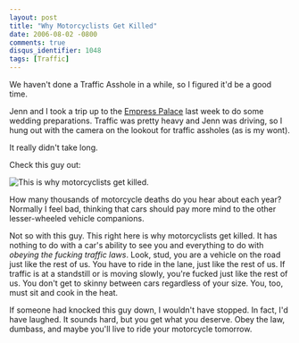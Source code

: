 ```yaml
---
layout: post
title: "Why Motorcyclists Get Killed"
date: 2006-08-02 -0800
comments: true
disqus_identifier: 1048
tags: [Traffic]
---
```

We haven't done a Traffic Asshole in a while, so I figured it'd be a
good time.
 
 Jenn and I took a trip up to the [Empress
Palace](http://www.empresspalace.com) last week to do some wedding
preparations. Traffic was pretty heavy and Jenn was driving, so I hung
out with the camera on the lookout for traffic assholes (as is my
wont).
 
 It really didn't take long.
 
 Check this guy out:
 
 ![This is why motorcyclists get
killed.](https://hyqi8g.dm2304.livefilestore.com/y2pUKkUAUPwJFU8K4vzaGdxgnabSXz1sWY5JClrrtcoIWoIYlomDBvgzT6lTh0JMzc_sPomK9RwsIn8MRAFRGnEdfWV1l6K3esfJOtuwJw8i04/20060802taotw.jpg?psid=1)
 
 How many thousands of motorcycle deaths do you hear about each year?
Normally I feel bad, thinking that cars should pay more mind to the
other lesser-wheeled vehicle companions.
 
 Not so with this guy. This right here is why motorcyclists get killed.
It has nothing to do with a car's ability to see you and everything to
do with *obeying the fucking traffic laws*. Look, stud, you are a
vehicle on the road just like the rest of us. You have to ride in the
lane, just like the rest of us. If traffic is at a standstill or is
moving slowly, you're fucked just like the rest of us. You don't get to
skinny between cars regardless of your size. You, too, must sit and cook
in the heat.
 
 If someone had knocked this guy down, I wouldn't have stopped. In fact,
I'd have laughed. It sounds hard, but you get what you deserve. Obey the
law, dumbass, and maybe you'll live to ride your motorcycle tomorrow.
